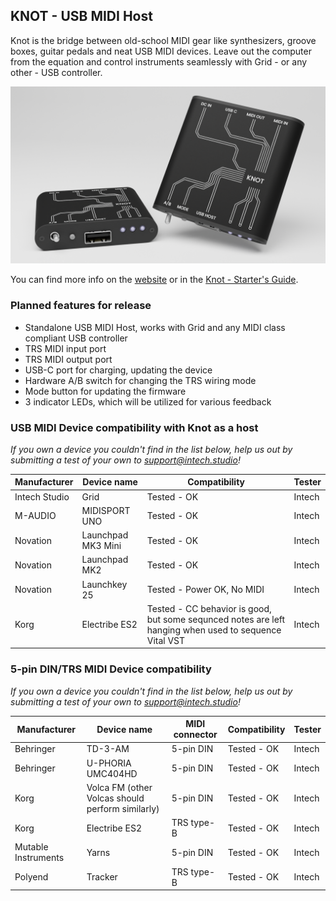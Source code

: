 ## KNOT - USB MIDI Host

Knot is the bridge between old-school MIDI gear like synthesizers, groove boxes, guitar pedals and neat USB MIDI devices. Leave out the computer from the equation and control instruments seamlessly with Grid - or any other - USB controller.

![knot, the standalone usb midi host](./documentation/knot.png)

You can find more info on the [website](https://intech.studio/shop/knot) or in the [Knot - Starter's Guide](https://grid-documentation.onrender.com/guides/guide/knot-start).

### Planned features for release

- Standalone USB MIDI Host, works with Grid and any MIDI class compliant USB controller
- TRS MIDI input port
- TRS MIDI output port
- USB-C port for charging, updating the device
- Hardware A/B switch for changing the TRS wiring mode
- Mode button for updating the firmware
- 3 indicator LEDs, which will be utilized for various feedback



### USB MIDI Device compatibility with Knot as a host

*If you own a device you couldn't find in the list below, help us out by submitting a test of your own to support@intech.studio!*

| Manufacturer | Device name | Compatibility | Tester |
| ---- | ---- | ---- | ---- |
| Intech Studio  |   Grid         | Tested - OK | Intech |
| M-AUDIO  |   MIDISPORT UNO         | Tested - OK | Intech |
|   Novation   | Launchpad MK3 Mini  | Tested - OK | Intech |
|    Novation  | Launchpad MK2     | Tested - OK | Intech |
|    Novation  | Launchkey 25   | Tested - Power OK, No MIDI | Intech |
|    Korg  | Electribe ES2  |  Tested - CC behavior is good, but some sequnced notes are left hanging when used to sequence Vital VST | Intech |

### 5-pin DIN/TRS MIDI Device compatibility

*If you own a device you couldn't find in the list below, help us out by submitting a test of your own to support@intech.studio!*

| Manufacturer | Device name | MIDI connector |Compatibility | Tester |
| ---- | ---- | ---- | ---- | ---- |
|Behringer |   TD-3-AM | 5-pin DIN       | Tested - OK |  Intech |
|Behringer |   U-PHORIA UMC404HD | 5-pin DIN     | Tested - OK | Intech |
|   Korg   | Volca FM (other Volcas should perform similarly)  |  5-pin DIN | Tested - OK | Intech |
|    Korg  | Electribe ES2  | TRS type-B  | Tested - OK | Intech |
|Mutable Instruments |   Yarns | 5-pin DIN     | Tested - OK | Intech |
|    Polyend  | Tracker  | TRS type-B | Tested - OK | Intech |

<!---
|    Dirtywave  | M8 Tracker  | TRS type-A | Untested | - |
|   Audiothingies   | Micromonsta 2  | TRS type-A | Untested | - |
|    Bastl Instruments  | Softpop SP2  | 5-pin DIN | Untested | - |
|    Elektron  | Octatrack  | 5-pin DIN | Untested | - |
|    Elektron  | Syntakt  | 5-pin DIN | Untested | - |
|    Elektron  | Digitakt  | 5-pin DIN | Untested | - |
|    Elektron  | Digitone  | 5-pin DIN | Untested | - |
|    Elektron  | Analog Rytm  | 5-pin DIN | Untested | - |
|    Elektron  | Analog Four  | 5-pin DIN | Untested | - |
|    Elektron  | Analog Keys  | 5-pin DIN | Untested | - |
|    Elektron  | Model:Samples  | TRS type-A | Untested | - |
|    Elektron  | Model:Cycles  | TRS type-A | Untested | - |
|    Arturia  | Microfreak  | TRS type-A  | Untested | - |
--->
